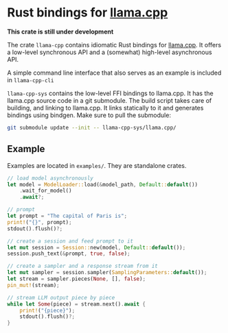 
# Rust bindings for [llama.cpp](https://github.com/ggerganov/llama.cpp)

**This crate is still under development**

The crate `llama-cpp` contains idiomatic Rust bindings for [llama.cpp](https://github.com/ggerganov/llama.cpp).
It offers a low-level synchronous API and a (somewhat) high-level asynchronous API.

A simple command line interface that also serves as an example is included in `llama-cpp-cli`

`llama-cpp-sys` contains the low-level FFI bindings to llama.cpp. It has the llama.cpp source code in a git submodule.
The build script takes care of building, and linking to llama.cpp. It links statically to it and generates bindings using bindgen.
Make sure to pull the submodule:

```bash
git submodule update --init -- llama-cpp-sys/llama.cpp/
```

## Example

Examples are located in `examples/`. They are standalone crates.

```rust
// load model asynchronously
let model = ModelLoader::load(&model_path, Default::default())
    .wait_for_model()
    .await?;

// prompt
let prompt = "The capital of Paris is";
print!("{}", prompt);
stdout().flush()?;

// create a session and feed prompt to it
let mut session = Session::new(model, Default::default());
session.push_text(&prompt, true, false);

// create a sampler and a response stream from it
let mut sampler = session.sampler(SamplingParameters::default());
let stream = sampler.pieces(None, [], false);
pin_mut!(stream);

// stream LLM output piece by piece
while let Some(piece) = stream.next().await {
    print!("{piece}");
    stdout().flush()?;
}
```
